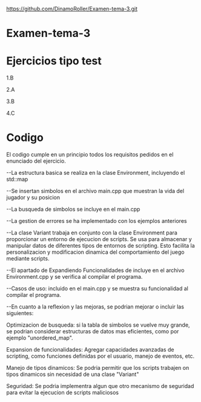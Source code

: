 https://github.com/DinamoRoller/Examen-tema-3.git
# Examen-tema-3

# Ejercicios tipo test

1.B

2.A

3.B

4.C

# Codigo

El codigo cumple en un principio todos los requisitos pedidos en el enunciado del ejercicio.

--La estructura basica se realiza en la clase Environment, incluyendo el std::map

--Se insertan simbolos en el archivo main.cpp que muestran la vida del jugador y su posicion 

--La busqueda de simbolos se incluye en el main.cpp

--La gestion de errores se ha implementado con los ejemplos anteriores

--La clase Variant trabaja en conjunto con la clase Environment para proporcionar un entorno de ejecucion de scripts. Se usa para almacenar y manipular datos de diferentes tipos de entornos de scripting. Esto facilita la personalizacion y modificacion dinamica del comportamiento del juego mediante scripts.

--El apartado de Expandiendo Funcionalidades de incluye en el archivo Environment.cpp y se verifica al compilar el programa.

--Casos de uso: incluido en el main.cpp y se muestra su funcionalidad al compilar el programa.

--En cuanto a la reflexion y las mejoras, se podrian mejorar o incluir las siguientes:

Optimizacion de busqueda: si la tabla de simbolos se vuelve muy grande, se podrian considerar estructuras de datos mas eficientes, como por ejemplo "unordered_map".

Expansion de funcionalidades: Agregar capacidades avanzadas de scripting, como funciones definidas por el usuario, manejo de eventos, etc.

Manejo de tipos dinamicos: Se podria permitir que los scripts trabajen on tipos dinamicos sin necesidad de una clase "Variant"

Seguridad: Se podria implementra algun que otro mecanismo de seguridad para evitar la ejecucion de scripts maliciosos


